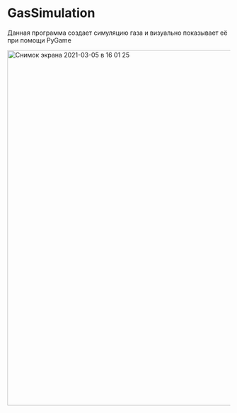 # GasSimulation
Данная программа создает симуляцию газа и визуально показывает её при помощи PyGame

<img width="801" alt="Снимок экрана 2021-03-05 в 16 01 25" src="https://user-images.githubusercontent.com/21274627/110118863-0c69e900-7dcc-11eb-8dc5-2ad75577a546.png">

